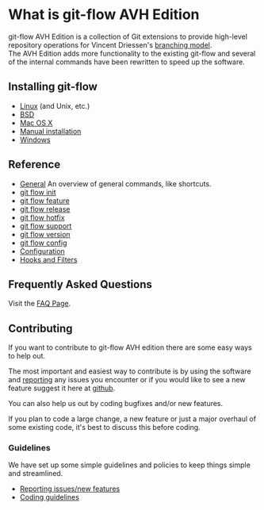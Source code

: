 # What is git-flow AVH Edition
git-flow AVH Edition is a collection of Git extensions to provide high-level 
repository operations for Vincent Driessen's [branching model](http://nvie.com/posts/a-successful-git-branching-model/).  
The AVH Edition adds more functionality to the existing git-flow and several of 
the internal commands have been rewritten to speed up the software. 

## Installing git-flow

* [Linux](https://github.com/petervanderdoes/gitflow-avh/wiki/Installing-on-Linux,-Unix,-etc.) (and Unix, etc.)
* [BSD](https://github.com/petervanderdoes/gitflow-avh/wiki/Installing-on-BSD-systems)
* [Mac OS X](https://github.com/petervanderdoes/gitflow-avh/wiki/Installing-on-Mac-OS-X)
* [Manual installation](https://github.com/petervanderdoes/gitflow-avh/wiki/Installing-manually)
* [Windows](https://github.com/petervanderdoes/gitflow-avh/wiki/Installing-on-Windows)

## Reference
* [General](https://github.com/petervanderdoes/gitflow-avh/wiki/Reference:-General) An overview of general commands, like shortcuts.
* [git flow init](https://github.com/petervanderdoes/gitflow-avh/wiki/Reference:-git-flow-init)
* [git flow feature](https://github.com/petervanderdoes/gitflow-avh/wiki/Reference:-git-flow-feature)
* [git flow release](https://github.com/petervanderdoes/gitflow-avh/wiki/Reference:-git-flow-release)
* [git flow hotfix](https://github.com/petervanderdoes/gitflow-avh/wiki/Reference:-git-flow-hotfix)
* [git flow support](https://github.com/petervanderdoes/gitflow-avh/wiki/Reference:-git-flow-support)
* [git flow version](https://github.com/petervanderdoes/gitflow-avh/wiki/Reference:-git-flow-version)
* [git flow config](https://github.com/petervanderdoes/gitflow-avh/wiki/Reference:-git-flow-config)
* [Configuration](https://github.com/petervanderdoes/gitflow-avh/wiki/Reference:-Configuration)
* [Hooks and Filters](https://github.com/petervanderdoes/gitflow-avh/wiki/Reference:-Hooks-and-Filters)

## Frequently Asked Questions
Visit the [FAQ Page](https://github.com/petervanderdoes/gitflow-avh/wiki/FAQ).

## Contributing
If you want to contribute to git-flow AVH edition there are some easy ways to 
help out.

The most important and easiest way to contribute is by using the 
software and [reporting](https://github.com/petervanderdoes/gitflow-avh/issues) any issues you encounter or if you would like to see a 
new feature suggest it here at [github](https://github.com/petervanderdoes/gitflow-avh/issues).

You can also help us out by coding bugfixes and/or new features.

If you plan to code a large change, a new feature or just a major overhaul of 
some existing code, it's best to discuss this before coding.

### Guidelines
We have set up some simple guidelines and policies to keep things simple and 
streamlined.
* [Reporting issues/new features](https://github.com/petervanderdoes/gitflow-avh/wiki/Reporting-issues-new-features)
* [Coding guidelines](https://github.com/petervanderdoes/gitflow-avh/wiki/Coding-guidelines)